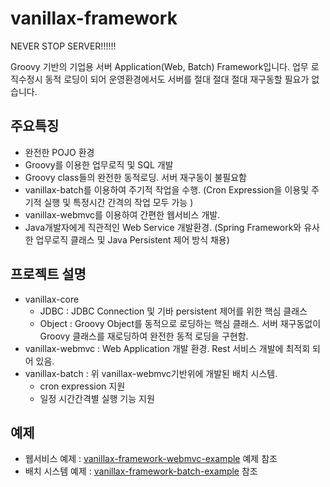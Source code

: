 # vanillax-framework
NEVER STOP SERVER!!!!!!

Groovy 기반의 기업용 서버 Application(Web, Batch) Framework입니다.
업무 로직수정시 동적 로딩이 되어 운영환경에서도 서버를 절대 절대 절대 재구동할 필요가 없습니다.

## 주요특징
* 완전한 POJO 환경
* Groovy를 이용한 업무로직 및 SQL 개발
* Groovy class들의 완전한 동적로딩. 서버 재구동이 불필요함
* vanillax-batch를 이용하여 주기적 작업을 수행. (Cron Expression을 이용및 주기적 실행 및 특정시간 간격의 작업 모두 가능 )
* vanillax-webmvc를 이용하여 간편한 웹서비스 개발.
* Java개발자에게 직관적인 Web Service 개발환경. (Spring Framework와 유사한 업무로직 클래스 및 Java Persistent 제어 방식 채용)

## 프로젝트 설명
* vanillax-core
   - JDBC : JDBC Connection 및 기바 persistent 제어를 위한 핵심 클래스
   - Object : Groovy Object를 동적으로 로딩하는 핵심 클래스. 서버 재구동없이 Groovy 클래스를 재로딩하여 완전한 동적 로딩을 구현함.
* vanillax-webmvc : Web Application 개발 환경. Rest 서비스 개발에 최적회 되어 있음.
* vanillax-batch : 위 vanillax-webmvc기반위에 개발된 배치 시스템.
   - cron expression 지원
   - 일정 시간간격별 실행 기능 지원

## 예제
* 웹서비스 예제 : [vanillax-framework-webmvc-example](https://github.com/vanillabrain/vanillax-framework-webmvc-example) 예제 참조
* 배치 시스템 예제 : [vanillax-framework-batch-example](https://github.com/vanillabrain/vanillax-framework-batch-example) 참조
